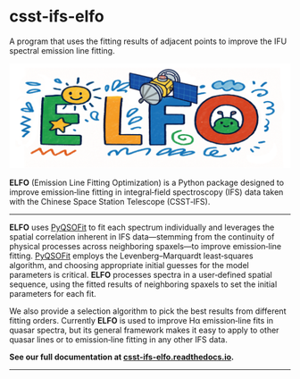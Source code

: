 # csst-ifs-elfo

A program that uses the fitting results of adjacent points to improve the IFU spectral emission line fitting.

<div align="center">
  <img src="docs/source/figures/logo.jpg" alt="img" width="600"/>
</div>



**ELFO** (Emission Line Fitting Optimization) is a Python package designed to improve emission‐line 
fitting in integral‐field spectroscopy (IFS) data taken with the Chinese Space Station Telescope (CSST‑IFS).



-------------

**ELFO** uses [PyQSOFit] to fit each spectrum individually and leverages the spatial correlation inherent in 
IFS data—stemming from the continuity of physical 
processes across neighboring spaxels—to improve emission‑line fitting.
[PyQSOFit] employs the Levenberg–Marquardt least‐squares algorithm, and choosing appropriate initial guesses 
for the model parameters is critical. **ELFO** processes spectra in a user‑defined spatial sequence, 
using the fitted results of neighboring spaxels to set the initial parameters for each fit. 

We also provide a selection algorithm to pick the best results from different fitting orders. 
Currently **ELFO** is used to improve Hα emission‐line fits in quasar spectra, but its general framework makes 
it easy to apply to other quasar lines or to emission‐line fitting in any other IFS data.











**See our full documentation at [csst-ifs-elfo.readthedocs.io](https://csst-ifs-elfo.readthedocs.io).**








----------
[PyQSOFit]:  https://github.com/legolason/PyQSOFit